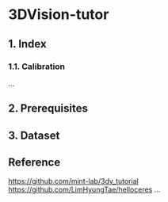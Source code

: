 # 3DVision-tutor
## 1. Index
### 1.1. Calibration
...
## 2. Prerequisites
<!-- ROS-noetic, OpenCV, Eigen, Ceres, DBoW2,  -->
## 3. Dataset
<!-- Kitti -->
## Reference
https://github.com/mint-lab/3dv_tutorial
https://github.com/LimHyungTae/helloceres
...
